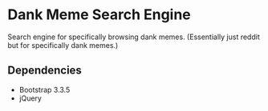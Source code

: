 # Dank Meme Search Engine
Search engine for specifically browsing dank memes. (Essentially just reddit but for specifically dank memes.)

## Dependencies
- Bootstrap 3.3.5
- jQuery